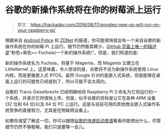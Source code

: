 # 谷歌的新操作系统将在你的树莓派上运行

> 原文：<https://hackaday.com/2016/08/17/googles-new-os-will-run-on-your-raspberry-pi/>

根据来自 [Android Police](http://www.androidpolice.com/2016/08/12/google-developing-new-fuchsia-os-also-likes-making-new-words/) 和 [ZDNet](http://www.zdnet.com/article/google-waves-goodbye-to-linux-for-new-iot-os-fuchsia-coming-soon-to-raspberry-pi/) 的报道，你可能很快就会有一个来自谷歌的新操作系统在你的树莓 Pi 上运行。细节仍然极其稀少，[GitHub 页面上唯一的描述是](https://github.com/fuchsia-mirror)“粉色+紫色== Fuchsia(一个新的操作系统)”。但是，我们知道的是:

新的操作系统名为 Fuchsia，将基于 Magenta，而 Magenta 又建立在 LittleKernel 上。这意味着，令人惊讶的是，谷歌将不会为新操作系统使用 Linux 内核，而是更像嵌入式 RTOS。虽然 Google 针对的是嵌入式系统，但是能够在桌面上运行的可能性已经提到了，所以可能不会太简约。

谷歌的 Travis Geiselbrecht 已经明确地将 Raspberry Pi 3 命名为它将运行的一个系统，并表示它将很快上市。但是，似乎谷歌的目标是让它在各种 ARM 设备(32 位和 64 位)以及 64 位 PC 上运行。这是与目前可用的其他商业嵌入式操作系统竞争的直接努力，尤其是在物联网设备上。

如果你渴望了解这一切，你可以跟随[谷歌的快速启动食谱](https://fuchsia.googlesource.com/magenta/+/master/docs/getting_started.md)看看你能想出什么，尽管细节仍然不够粗略，我们只是要等一会儿。